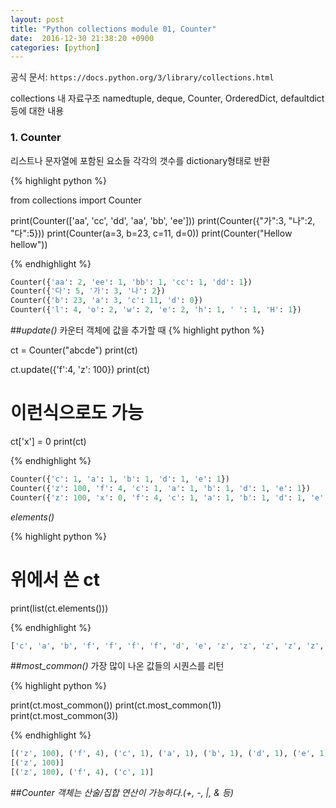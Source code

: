 ```yaml
--- 
layout: post
title: "Python collections module 01, Counter"
date:  2016-12-30 21:38:20 +0900
categories: [python]
---
```


공식 문서: `https://docs.python.org/3/library/collections.html`

collections 내 자료구조 
namedtuple, deque, Counter, OrderedDict, defaultdict 등에 대한 내용 

### 1. Counter
리스트나 문자열에 포함된 요소들 각각의 갯수를 dictionary형태로 반환

{% highlight python %}

from collections import Counter

print(Counter(['aa', 'cc', 'dd', 'aa', 'bb', 'ee']))
print(Counter({"가":3, "나":2, "다":5}))
print(Counter(a=3, b=23, c=11, d=0))
print(Counter("Hellow hellow"))

{% endhighlight %}
 

```python
Counter({'aa': 2, 'ee': 1, 'bb': 1, 'cc': 1, 'dd': 1})
Counter({'다': 5, '가': 3, '나': 2})
Counter({'b': 23, 'a': 3, 'c': 11, 'd': 0})
Counter({'l': 4, 'o': 2, 'w': 2, 'e': 2, 'h': 1, ' ': 1, 'H': 1}) 
```

##<em>update()</em>
카운터 객체에 값을 추가할 때
{% highlight python %}

ct = Counter("abcde")
print(ct)

ct.update({'f':4, 'z': 100})
print(ct)

# 이런식으로도 가능
ct['x'] = 0
print(ct)

{% endhighlight %}


```python
Counter({'c': 1, 'a': 1, 'b': 1, 'd': 1, 'e': 1})
Counter({'z': 100, 'f': 4, 'c': 1, 'a': 1, 'b': 1, 'd': 1, 'e': 1})
Counter({'z': 100, 'x': 0, 'f': 4, 'c': 1, 'a': 1, 'b': 1, 'd': 1, 'e': 1})
```

<em>elements()</em>

{% highlight python %}

# 위에서 쓴 ct
print(list(ct.elements()))

{% endhighlight %}


```python
['c', 'a', 'b', 'f', 'f', 'f', 'f', 'd', 'e', 'z', 'z', 'z', 'z', 'z', 'z', 'z', 'z', 'z', 'z', 'z', 'z', 'z', 'z', 'z', 'z', 'z', 'z', 'z', 'z', 'z', 'z', 'z', 'z', 'z', 'z', 'z', 'z', 'z', 'z', 'z', 'z', 'z', 'z', 'z', 'z', 'z', 'z', 'z', 'z', 'z', 'z', 'z', 'z', 'z', 'z', 'z', 'z', 'z', 'z', 'z', 'z', 'z', 'z', 'z', 'z', 'z', 'z', 'z', 'z', 'z', 'z', 'z', 'z', 'z', 'z', 'z', 'z', 'z', 'z', 'z', 'z', 'z', 'z', 'z', 'z', 'z', 'z', 'z', 'z', 'z', 'z', 'z', 'z', 'z', 'z', 'z', 'z', 'z', 'z', 'z', 'z', 'z', 'z', 'z', 'z', 'z', 'z', 'z', 'z']
```

##<em>most_common()</em>
가장 많이 나온 값들의 시퀀스를 리턴

{% highlight python %}

print(ct.most_common())
print(ct.most_common(1))
print(ct.most_common(3))

{% endhighlight %}

```python
[('z', 100), ('f', 4), ('c', 1), ('a', 1), ('b', 1), ('d', 1), ('e', 1)]
[('z', 100)]
[('z', 100), ('f', 4), ('c', 1)]
```

##<em>Counter 객체는 산술/집합 연산이 가능하다.(+, -, |, & 등)</em>


